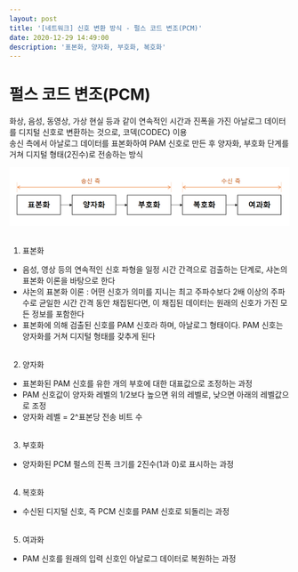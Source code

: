 ```yaml
---
layout: post
title: '[네트워크] 신호 변환 방식 - 펄스 코드 변조(PCM)'
date: 2020-12-29 14:49:00
description: '표본화, 양자화, 부호화, 복호화'
---
```


# 펄스 코드 변조(PCM)

화상, 음성, 동영상, 가상 현실 등과 같이 연속적인 시간과 진폭을 가진 아날로그 데이터를 디지털 신호로 변환하는 것으로, 코덱(CODEC) 이용
<br>
송신 측에서 아날로그 데이터를 표본화하여 PAM 신호로 만든 후 양자화, 부호화 단계를 거쳐 디지털 형태(2진수)로 전송하는 방식

<div class="img_row">
	<img class="col three" src="/img/network1.PNG" width>
</div>
<br>

1. 표본화

- 음성, 영상 등의 연속적인 신호 파형을 일정 시간 간격으로 검출하는 단계로, 샤논의 표본화 이론을 바탕으로 한다
- 샤논의 표본화 이론 : 어떤 신호가 의미를 지니는 최고 주파수보다 2배 이상의 주파수로 균일한 시간 간격 동안 채집된다면,
  이 채집된 데이터는 원래의 신호가 가진 모든 정보를 포함한다
- 표본화에 의해 검출된 신호를 PAM 신호라 하며, 아날로그 형태이다. PAM 신호는 양자화를 거쳐 디지털 형태를 갖추게 된다
  <br><br/>

2. 양자화

- 표본화된 PAM 신호를 유한 개의 부호에 대한 대표값으로 조정하는 과정
- PAM 신호값이 양자화 레벨의 1/2보다 높으면 위의 레벨로, 낮으면 아래의 레벨값으로 조정
- 양자화 레벨 = 2^표본당 전송 비트 수
  <br><br/>

3. 부호화

- 양자화된 PCM 펄스의 진폭 크기를 2진수(1과 0)로 표시하는 과정
  <br><br/>

4. 복호화

- 수신된 디지털 신호, 즉 PCM 신호를 PAM 신호로 되돌리는 과정
  <br><br/>

5. 여과화

- PAM 신호를 원래의 입력 신호인 아날로그 데이터로 복원하는 과정
  <br><br/>
